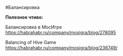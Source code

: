 #Балансировка

**Полезное чтиво:**

Балансировка в МосИгре
https://habrahabr.ru/company/mosigra/blog/278095

Balancing of Hive Game
https://habrahabr.ru/company/mosigra/blog/236749/
